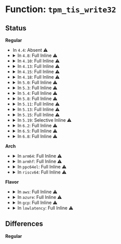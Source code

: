# Function: <code>tpm_tis_write32</code>

## Status
<b>Regular</b>
<ul>
<li>
In <code>4.4</code>: Absent ⚠️
</li>
<li>
<details>
<summary>In <code>4.8</code>: Full Inline ⚠️</summary>

**Collision:** Unique Static

**Inline:** Full

**Transformation:** False

**Instances:**

```
In drivers/char/tpm/tpm_tis_core.c (ffffffff8157bd3d)
Location: drivers/char/tpm/tpm_tis_core.h:141
Inline: True
Inline callers:
  - drivers/char/tpm/tpm_tis_core.c:tpm_tis_resume
  - drivers/char/tpm/tpm_tis_core.c:tpm_tis_core_init
  - drivers/char/tpm/tpm_tis_core.c:tpm_tis_remove
  - drivers/char/tpm/tpm_tis_core.c:tpm_tis_probe_irq_single
  - drivers/char/tpm/tpm_tis_core.c:tpm_tis_probe_irq_single
  - drivers/char/tpm/tpm_tis_core.c:tis_int_handler
  - drivers/char/tpm/tpm_tis_core.c:tpm_tis_send
```
</details>
</li>
<li>
<details>
<summary>In <code>4.10</code>: Full Inline ⚠️</summary>

**Collision:** Unique Static

**Inline:** Full

**Transformation:** False

**Instances:**

```
In drivers/char/tpm/tpm_tis_core.c (ffffffff815a81dd)
Location: drivers/char/tpm/tpm_tis_core.h:141
Inline: True
Inline callers:
  - drivers/char/tpm/tpm_tis_core.c:tpm_tis_resume
  - drivers/char/tpm/tpm_tis_core.c:tpm_tis_core_init
  - drivers/char/tpm/tpm_tis_core.c:tpm_tis_remove
  - drivers/char/tpm/tpm_tis_core.c:tpm_tis_probe_irq_single
  - drivers/char/tpm/tpm_tis_core.c:tpm_tis_probe_irq_single
  - drivers/char/tpm/tpm_tis_core.c:tis_int_handler
  - drivers/char/tpm/tpm_tis_core.c:tpm_tis_send
```
</details>
</li>
<li>
<details>
<summary>In <code>4.13</code>: Full Inline ⚠️</summary>

**Collision:** Unique Static

**Inline:** Full

**Transformation:** False

**Instances:**

```
In drivers/char/tpm/tpm_tis_core.c (ffffffff815be416)
Location: drivers/char/tpm/tpm_tis_core.h:141
Inline: True
Inline callers:
  - drivers/char/tpm/tpm_tis_core.c:tpm_tis_resume
  - drivers/char/tpm/tpm_tis_core.c:tpm_tis_core_init
  - drivers/char/tpm/tpm_tis_core.c:tpm_tis_remove
  - drivers/char/tpm/tpm_tis_core.c:tpm_tis_probe_irq_single
  - drivers/char/tpm/tpm_tis_core.c:tpm_tis_probe_irq_single
  - drivers/char/tpm/tpm_tis_core.c:tis_int_handler
  - drivers/char/tpm/tpm_tis_core.c:tpm_tis_send
```
</details>
</li>
<li>
<details>
<summary>In <code>4.15</code>: Full Inline ⚠️</summary>

**Collision:** Unique Static

**Inline:** Full

**Transformation:** False

**Instances:**

```
In drivers/char/tpm/tpm_tis_core.c (ffffffff81624b52)
Location: drivers/char/tpm/tpm_tis_core.h:148
Inline: True
Inline callers:
  - drivers/char/tpm/tpm_tis_core.c:tpm_tis_resume
  - drivers/char/tpm/tpm_tis_core.c:tpm_tis_core_init
  - drivers/char/tpm/tpm_tis_core.c:tpm_tis_remove
  - drivers/char/tpm/tpm_tis_core.c:tpm_tis_probe_irq_single
  - drivers/char/tpm/tpm_tis_core.c:tpm_tis_probe_irq_single
  - drivers/char/tpm/tpm_tis_core.c:tis_int_handler
  - drivers/char/tpm/tpm_tis_core.c:tpm_tis_send
```
</details>
</li>
<li>
<details>
<summary>In <code>4.18</code>: Full Inline ⚠️</summary>

**Collision:** Unique Static

**Inline:** Full

**Transformation:** False

**Instances:**

```
In drivers/char/tpm/tpm_tis_core.c (ffffffff8165ee6a)
Location: drivers/char/tpm/tpm_tis_core.h:148
Inline: True
Inline callers:
  - drivers/char/tpm/tpm_tis_core.c:tpm_tis_resume
  - drivers/char/tpm/tpm_tis_core.c:tpm_tis_core_init
  - drivers/char/tpm/tpm_tis_core.c:tpm_tis_remove
  - drivers/char/tpm/tpm_tis_core.c:tpm_tis_probe_irq_single
  - drivers/char/tpm/tpm_tis_core.c:tpm_tis_probe_irq_single
  - drivers/char/tpm/tpm_tis_core.c:tis_int_handler
  - drivers/char/tpm/tpm_tis_core.c:tpm_tis_send
```
</details>
</li>
<li>
<details>
<summary>In <code>5.0</code>: Full Inline ⚠️</summary>

**Collision:** Unique Static

**Inline:** Full

**Transformation:** False

**Instances:**

```
In drivers/char/tpm/tpm_tis_core.c (ffffffff8167d31a)
Location: drivers/char/tpm/tpm_tis_core.h:149
Inline: True
Inline callers:
  - drivers/char/tpm/tpm_tis_core.c:tpm_tis_resume
  - drivers/char/tpm/tpm_tis_core.c:tpm_tis_core_init
  - drivers/char/tpm/tpm_tis_core.c:tpm_tis_remove
  - drivers/char/tpm/tpm_tis_core.c:tpm_tis_probe_irq_single
  - drivers/char/tpm/tpm_tis_core.c:tpm_tis_probe_irq_single
  - drivers/char/tpm/tpm_tis_core.c:tis_int_handler
  - drivers/char/tpm/tpm_tis_core.c:tpm_tis_send
```
</details>
</li>
<li>
<details>
<summary>In <code>5.3</code>: Full Inline ⚠️</summary>

**Collision:** Unique Static

**Inline:** Full

**Transformation:** False

**Instances:**

```
In drivers/char/tpm/tpm_tis_core.c (ffffffff816b3098)
Location: drivers/char/tpm/tpm_tis_core.h:145
Inline: True
Inline callers:
  - drivers/char/tpm/tpm_tis_core.c:tpm_tis_resume
  - drivers/char/tpm/tpm_tis_core.c:tpm_tis_core_init
  - drivers/char/tpm/tpm_tis_core.c:tpm_tis_remove
  - drivers/char/tpm/tpm_tis_core.c:tpm_tis_probe_irq_single
  - drivers/char/tpm/tpm_tis_core.c:tpm_tis_probe_irq_single
  - drivers/char/tpm/tpm_tis_core.c:tis_int_handler
  - drivers/char/tpm/tpm_tis_core.c:tpm_tis_send
```
</details>
</li>
<li>
<details>
<summary>In <code>5.4</code>: Full Inline ⚠️</summary>

**Collision:** Unique Static

**Inline:** Full

**Transformation:** False

**Instances:**

```
In drivers/char/tpm/tpm_tis_core.c (ffffffff816d5d78)
Location: drivers/char/tpm/tpm_tis_core.h:145
Inline: True
Inline callers:
  - drivers/char/tpm/tpm_tis_core.c:tpm_tis_resume
  - drivers/char/tpm/tpm_tis_core.c:tpm_tis_core_init
  - drivers/char/tpm/tpm_tis_core.c:tpm_tis_remove
  - drivers/char/tpm/tpm_tis_core.c:tpm_tis_probe_irq_single
  - drivers/char/tpm/tpm_tis_core.c:tpm_tis_probe_irq_single
  - drivers/char/tpm/tpm_tis_core.c:tis_int_handler
  - drivers/char/tpm/tpm_tis_core.c:tpm_tis_send
```
</details>
</li>
<li>
<details>
<summary>In <code>5.8</code>: Full Inline ⚠️</summary>

**Collision:** Unique Static

**Inline:** Full

**Transformation:** False

**Instances:**

```
In drivers/char/tpm/tpm_tis_core.c (ffffffff81789be5)
Location: drivers/char/tpm/tpm_tis_core.h:145
Inline: True
Inline callers:
  - drivers/char/tpm/tpm_tis_core.c:tpm_tis_reenable_interrupts
  - drivers/char/tpm/tpm_tis_core.c:tpm_tis_core_init
  - drivers/char/tpm/tpm_tis_core.c:tpm_tis_remove
  - drivers/char/tpm/tpm_tis_core.c:tpm_tis_probe_irq_single
  - drivers/char/tpm/tpm_tis_core.c:tpm_tis_probe_irq_single
  - drivers/char/tpm/tpm_tis_core.c:tis_int_handler
  - drivers/char/tpm/tpm_tis_core.c:disable_interrupts
```
</details>
</li>
<li>
<details>
<summary>In <code>5.11</code>: Full Inline ⚠️</summary>

**Collision:** Unique Static

**Inline:** Full

**Transformation:** False

**Instances:**

```
In drivers/char/tpm/tpm_tis_core.c (ffffffff817a0ad5)
Location: drivers/char/tpm/tpm_tis_core.h:146
Inline: True
Inline callers:
  - drivers/char/tpm/tpm_tis_core.c:tpm_tis_reenable_interrupts
  - drivers/char/tpm/tpm_tis_core.c:tpm_tis_core_init
  - drivers/char/tpm/tpm_tis_core.c:tpm_tis_remove
  - drivers/char/tpm/tpm_tis_core.c:tpm_tis_probe_irq_single
  - drivers/char/tpm/tpm_tis_core.c:tpm_tis_probe_irq_single
  - drivers/char/tpm/tpm_tis_core.c:tis_int_handler
  - drivers/char/tpm/tpm_tis_core.c:disable_interrupts
```
</details>
</li>
<li>
<details>
<summary>In <code>5.13</code>: Full Inline ⚠️</summary>

**Collision:** Unique Static

**Inline:** Full

**Transformation:** False

**Instances:**

```
In drivers/char/tpm/tpm_tis_core.c (ffffffff81784526)
Location: drivers/char/tpm/tpm_tis_core.h:147
Inline: True
Inline callers:
  - drivers/char/tpm/tpm_tis_core.c:tpm_tis_resume
  - drivers/char/tpm/tpm_tis_core.c:tpm_tis_core_init
  - drivers/char/tpm/tpm_tis_core.c:tpm_tis_remove
  - drivers/char/tpm/tpm_tis_core.c:tpm_tis_probe_irq_single
  - drivers/char/tpm/tpm_tis_core.c:tpm_tis_probe_irq_single
  - drivers/char/tpm/tpm_tis_core.c:tis_int_handler
  - drivers/char/tpm/tpm_tis_core.c:disable_interrupts
```
</details>
</li>
<li>
<details>
<summary>In <code>5.15</code>: Full Inline ⚠️</summary>

**Collision:** Unique Static

**Inline:** Full

**Transformation:** False

**Instances:**

```
In drivers/char/tpm/tpm_tis_core.c (ffffffff8180af76)
Location: drivers/char/tpm/tpm_tis_core.h:151
Inline: True
Inline callers:
  - drivers/char/tpm/tpm_tis_core.c:tpm_tis_resume
  - drivers/char/tpm/tpm_tis_core.c:tpm_tis_core_init
  - drivers/char/tpm/tpm_tis_core.c:tpm_tis_remove
  - drivers/char/tpm/tpm_tis_core.c:tpm_tis_probe_irq_single
  - drivers/char/tpm/tpm_tis_core.c:tpm_tis_probe_irq_single
  - drivers/char/tpm/tpm_tis_core.c:tis_int_handler
  - drivers/char/tpm/tpm_tis_core.c:disable_interrupts
```
</details>
</li>
<li>
<details>
<summary>In <code>5.19</code>: Selective Inline ⚠️</summary>

```c
int tpm_tis_write32(struct tpm_tis_data *data, u32 addr, u32 value);
```

**Collision:** Unique Static

**Inline:** Selective

**Transformation:** False

**Instances:**

```
In drivers/char/tpm/tpm_tis_core.c (ffffffff8194b357)
Location: drivers/char/tpm/tpm_tis_core.h:179
Inline: True
Inline callers:
  - drivers/char/tpm/tpm_tis_core.c:tpm_tis_resume
  - drivers/char/tpm/tpm_tis_core.c:tpm_tis_core_init
  - drivers/char/tpm/tpm_tis_core.c:tpm_tis_remove
  - drivers/char/tpm/tpm_tis_core.c:tis_int_handler
  - drivers/char/tpm/tpm_tis_core.c:disable_interrupts
Direct callers:
  - drivers/char/tpm/tpm_tis_core.c:tpm_tis_probe_irq_single
  - drivers/char/tpm/tpm_tis_core.c:tpm_tis_probe_irq_single
```
**Symbols:**

```
ffffffff81949f90-ffffffff81949feb: tpm_tis_write32 (STB_LOCAL)
```
</details>
</li>
<li>
<details>
<summary>In <code>6.2</code>: Full Inline ⚠️</summary>

**Collision:** Unique Static

**Inline:** Full

**Transformation:** False

**Instances:**

```
In drivers/char/tpm/tpm_tis_core.c (ffffffff81aaee37)
Location: drivers/char/tpm/tpm_tis_core.h:182
Inline: True
Inline callers:
  - drivers/char/tpm/tpm_tis_core.c:tpm_tis_resume
  - drivers/char/tpm/tpm_tis_core.c:tpm_tis_core_init
  - drivers/char/tpm/tpm_tis_core.c:tpm_tis_remove
  - drivers/char/tpm/tpm_tis_core.c:tpm_tis_probe_irq_single
  - drivers/char/tpm/tpm_tis_core.c:tpm_tis_probe_irq_single
  - drivers/char/tpm/tpm_tis_core.c:tis_int_handler
  - drivers/char/tpm/tpm_tis_core.c:disable_interrupts
```
</details>
</li>
<li>
<details>
<summary>In <code>6.5</code>: Full Inline ⚠️</summary>

**Collision:** Unique Static

**Inline:** Full

**Transformation:** False

**Instances:**

```
In drivers/char/tpm/tpm_tis_core.c (ffffffff81af9cc3)
Location: drivers/char/tpm/tpm_tis_core.h:189
Inline: True
Inline callers:
  - drivers/char/tpm/tpm_tis_core.c:tpm_tis_resume
  - drivers/char/tpm/tpm_tis_core.c:tpm_tis_core_init
  - drivers/char/tpm/tpm_tis_core.c:tpm_tis_remove
  - drivers/char/tpm/tpm_tis_core.c:tpm_tis_probe_irq_single
  - drivers/char/tpm/tpm_tis_core.c:tpm_tis_probe_irq_single
  - drivers/char/tpm/tpm_tis_core.c:tis_int_handler
  - drivers/char/tpm/tpm_tis_core.c:__tpm_tis_disable_interrupts
```
</details>
</li>
<li>
<details>
<summary>In <code>6.8</code>: Full Inline ⚠️</summary>

**Collision:** Unique Static

**Inline:** Full

**Transformation:** False

**Instances:**

```
In drivers/char/tpm/tpm_tis_core.c (ffffffff81b4d2e3)
Location: drivers/char/tpm/tpm_tis_core.h:190
Inline: True
Inline callers:
  - drivers/char/tpm/tpm_tis_core.c:tpm_tis_resume
  - drivers/char/tpm/tpm_tis_core.c:tpm_tis_core_init
  - drivers/char/tpm/tpm_tis_core.c:tpm_tis_remove
  - drivers/char/tpm/tpm_tis_core.c:tpm_tis_probe_irq_single
  - drivers/char/tpm/tpm_tis_core.c:tpm_tis_probe_irq_single
  - drivers/char/tpm/tpm_tis_core.c:tis_int_handler
  - drivers/char/tpm/tpm_tis_core.c:__tpm_tis_disable_interrupts
```
</details>
</li>
</ul>
<b>Arch</b>
<ul>
<li>
<details>
<summary>In <code>arm64</code>: Full Inline ⚠️</summary>

**Collision:** Unique Static

**Inline:** Full

**Transformation:** False

**Instances:**

```
In drivers/char/tpm/tpm_tis_core.c (ffff8000108c0e00)
Location: drivers/char/tpm/tpm_tis_core.h:145
Inline: True
Inline callers:
  - drivers/char/tpm/tpm_tis_core.c:tpm_tis_resume
  - drivers/char/tpm/tpm_tis_core.c:tpm_tis_core_init
  - drivers/char/tpm/tpm_tis_core.c:tpm_tis_remove
  - drivers/char/tpm/tpm_tis_core.c:tpm_tis_probe_irq_single
  - drivers/char/tpm/tpm_tis_core.c:tpm_tis_probe_irq_single
  - drivers/char/tpm/tpm_tis_core.c:tis_int_handler
  - drivers/char/tpm/tpm_tis_core.c:tpm_tis_send
```
</details>
</li>
<li>
<details>
<summary>In <code>armhf</code>: Full Inline ⚠️</summary>

**Collision:** Unique Static

**Inline:** Full

**Transformation:** False

**Instances:**

```
In drivers/char/tpm/tpm_tis_core.c (c09ba548)
Location: drivers/char/tpm/tpm_tis_core.h:145
Inline: True
Inline callers:
  - drivers/char/tpm/tpm_tis_core.c:tpm_tis_resume
  - drivers/char/tpm/tpm_tis_core.c:tpm_tis_core_init
  - drivers/char/tpm/tpm_tis_core.c:tpm_tis_remove
  - drivers/char/tpm/tpm_tis_core.c:tpm_tis_probe_irq_single
  - drivers/char/tpm/tpm_tis_core.c:tpm_tis_probe_irq_single
  - drivers/char/tpm/tpm_tis_core.c:tis_int_handler
  - drivers/char/tpm/tpm_tis_core.c:tpm_tis_send
```
</details>
</li>
<li>
<details>
<summary>In <code>ppc64el</code>: Full Inline ⚠️</summary>

**Collision:** Unique Static

**Inline:** Full

**Transformation:** False

**Instances:**

```
In drivers/char/tpm/tpm_tis_core.c (c00000000096433c)
Location: drivers/char/tpm/tpm_tis_core.h:145
Inline: True
Inline callers:
  - drivers/char/tpm/tpm_tis_core.c:tpm_tis_resume
  - drivers/char/tpm/tpm_tis_core.c:tpm_tis_core_init
  - drivers/char/tpm/tpm_tis_core.c:tpm_tis_remove
  - drivers/char/tpm/tpm_tis_core.c:tpm_tis_probe_irq_single
  - drivers/char/tpm/tpm_tis_core.c:tpm_tis_probe_irq_single
  - drivers/char/tpm/tpm_tis_core.c:tis_int_handler
  - drivers/char/tpm/tpm_tis_core.c:tpm_tis_send
```
</details>
</li>
<li>
<details>
<summary>In <code>riscv64</code>: Full Inline ⚠️</summary>

**Collision:** Unique Static

**Inline:** Full

**Transformation:** False

**Instances:**

```
In drivers/char/tpm/tpm_tis_core.c (ffffffe0005731ee)
Location: drivers/char/tpm/tpm_tis_core.h:145
Inline: True
Inline callers:
  - drivers/char/tpm/tpm_tis_core.c:tpm_tis_core_init
  - drivers/char/tpm/tpm_tis_core.c:tpm_tis_remove
  - drivers/char/tpm/tpm_tis_core.c:tpm_tis_probe_irq_single
  - drivers/char/tpm/tpm_tis_core.c:tpm_tis_probe_irq_single
  - drivers/char/tpm/tpm_tis_core.c:tis_int_handler
  - drivers/char/tpm/tpm_tis_core.c:tpm_tis_send
```
</details>
</li>
</ul>
<b>Flavor</b>
<ul>
<li>
<details>
<summary>In <code>aws</code>: Full Inline ⚠️</summary>

**Collision:** Unique Static

**Inline:** Full

**Transformation:** False

**Instances:**

```
In drivers/char/tpm/tpm_tis_core.c (ffffffff8169b7c8)
Location: drivers/char/tpm/tpm_tis_core.h:145
Inline: True
Inline callers:
  - drivers/char/tpm/tpm_tis_core.c:tpm_tis_resume
  - drivers/char/tpm/tpm_tis_core.c:tpm_tis_core_init
  - drivers/char/tpm/tpm_tis_core.c:tpm_tis_remove
  - drivers/char/tpm/tpm_tis_core.c:tpm_tis_probe_irq_single
  - drivers/char/tpm/tpm_tis_core.c:tpm_tis_probe_irq_single
  - drivers/char/tpm/tpm_tis_core.c:tis_int_handler
  - drivers/char/tpm/tpm_tis_core.c:tpm_tis_send
```
</details>
</li>
<li>
<details>
<summary>In <code>azure</code>: Full Inline ⚠️</summary>

**Collision:** Unique Static

**Inline:** Full

**Transformation:** False

**Instances:**

```
In drivers/char/tpm/tpm_tis_core.c (ffffffff816791b8)
Location: drivers/char/tpm/tpm_tis_core.h:145
Inline: True
Inline callers:
  - drivers/char/tpm/tpm_tis_core.c:tpm_tis_resume
  - drivers/char/tpm/tpm_tis_core.c:tpm_tis_core_init
  - drivers/char/tpm/tpm_tis_core.c:tpm_tis_remove
  - drivers/char/tpm/tpm_tis_core.c:tpm_tis_probe_irq_single
  - drivers/char/tpm/tpm_tis_core.c:tpm_tis_probe_irq_single
  - drivers/char/tpm/tpm_tis_core.c:tis_int_handler
  - drivers/char/tpm/tpm_tis_core.c:tpm_tis_send
```
</details>
</li>
<li>
<details>
<summary>In <code>gcp</code>: Full Inline ⚠️</summary>

**Collision:** Unique Static

**Inline:** Full

**Transformation:** False

**Instances:**

```
In drivers/char/tpm/tpm_tis_core.c (ffffffff816c9a38)
Location: drivers/char/tpm/tpm_tis_core.h:145
Inline: True
Inline callers:
  - drivers/char/tpm/tpm_tis_core.c:tpm_tis_resume
  - drivers/char/tpm/tpm_tis_core.c:tpm_tis_core_init
  - drivers/char/tpm/tpm_tis_core.c:tpm_tis_remove
  - drivers/char/tpm/tpm_tis_core.c:tpm_tis_probe_irq_single
  - drivers/char/tpm/tpm_tis_core.c:tpm_tis_probe_irq_single
  - drivers/char/tpm/tpm_tis_core.c:tis_int_handler
  - drivers/char/tpm/tpm_tis_core.c:tpm_tis_send
```
</details>
</li>
<li>
<details>
<summary>In <code>lowlatency</code>: Full Inline ⚠️</summary>

**Collision:** Unique Static

**Inline:** Full

**Transformation:** False

**Instances:**

```
In drivers/char/tpm/tpm_tis_core.c (ffffffff816e3f18)
Location: drivers/char/tpm/tpm_tis_core.h:145
Inline: True
Inline callers:
  - drivers/char/tpm/tpm_tis_core.c:tpm_tis_resume
  - drivers/char/tpm/tpm_tis_core.c:tpm_tis_core_init
  - drivers/char/tpm/tpm_tis_core.c:tpm_tis_remove
  - drivers/char/tpm/tpm_tis_core.c:tpm_tis_probe_irq_single
  - drivers/char/tpm/tpm_tis_core.c:tpm_tis_probe_irq_single
  - drivers/char/tpm/tpm_tis_core.c:tis_int_handler
  - drivers/char/tpm/tpm_tis_core.c:tpm_tis_send
```
</details>
</li>
</ul>

## Differences
<b>Regular</b>
<ul>
</ul>
